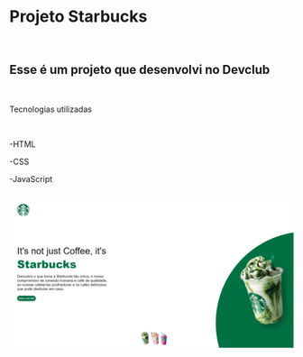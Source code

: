 <h1>Projeto Starbucks</h1>
<br>
<h2>Esse é um projeto que desenvolvi no Devclub</h2>
<br>
<p>Tecnologias utilizadas</p>
<br>
<p>-HTML</p>
<p>-CSS</p>
<p>-JavaScript</p>
<br>
<img src="https://github.com/BrunoCarOliveira/Starbucks/blob/main/starbucks-img.PNG">
